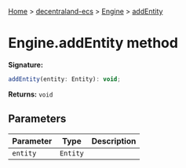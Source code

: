 [Home](./index) &gt; [decentraland-ecs](./decentraland-ecs.md) &gt; [Engine](./decentraland-ecs.engine.md) &gt; [addEntity](./decentraland-ecs.engine.addentity.md)

# Engine.addEntity method


**Signature:**
```javascript
addEntity(entity: Entity): void;
```
**Returns:** `void`

## Parameters

|  Parameter | Type | Description |
|  --- | --- | --- |
|  `entity` | `Entity` |  |

